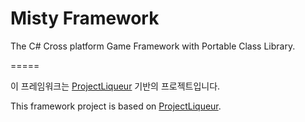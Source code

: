 ﻿Misty Framework
=====

The C# Cross platform Game Framework with Portable Class Library.

=====

이 프레임워크는 [ProjectLiqueur](http://www.github.com/Daramkun/ProjectLiqueur) 기반의 프로젝트입니다.

This framework project is based on [ProjectLiqueur](http://www.github.com/Daramkun/ProjectLiqueur).